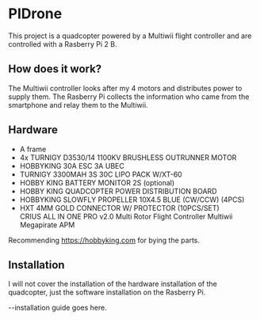 # PIDrone
This project is a quadcopter powered by a Multiwii flight controller and are controlled with a Rasberry Pi 2 B.

## How does it work? 
The Multiwii controller looks after my 4 motors and distributes power to supply them. The Rasberry Pi collects the information who came from the smartphone and relay them to the Multiwii. 

## Hardware
<ul>
  <li>A frame</li>
  <li>4x TURNIGY D3530/14 1100KV BRUSHLESS OUTRUNNER MOTOR</li>
  <li>HOBBYKING 30A ESC 3A UBEC</li>
  <li>TURNIGY 3300MAH 3S 30C LIPO PACK W/XT-60</li>
  <li>HOBBY KING BATTERY MONITOR 2S (optional)</li>
  <li>HOBBY KING QUADCOPTER POWER DISTRIBUTION BOARD</li>
  <li>HOBBYKING SLOWFLY PROPELLER 10X4.5 BLUE (CW/CCW) (4PCS)</li>
  <li>HXT 4MM GOLD CONNECTOR W/ PROTECTOR (10PCS/SET)</li>
  </li>CRIUS ALL IN ONE PRO v2.0 Multi Rotor Flight Controller Multiwii Megapirate APM</li>
 </ul>

Recommending https://hobbyking.com for bying the parts.



## Installation
I will not cover the installation of the hardware installation of the quadcopter, just the software installation on the Rasberry Pi.

--installation guide goes here. 
